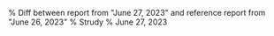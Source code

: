 % Diff between report from "June 27, 2023" and reference report from "June 26, 2023"
% Strudy
% June 27, 2023


